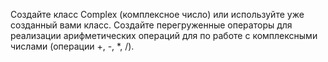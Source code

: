 Создайте класс Complex (комплексное число) или используйте уже созданный вами класс. Создайте перегруженные
операторы для реализации арифметических операций для
по работе с комплексными числами (операции +, -, *, /).
